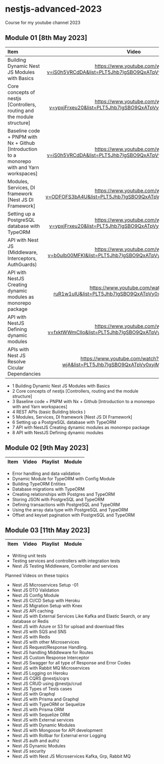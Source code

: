 # nestjs-advanced-2023

Course for my youtube channel 2023

## Module 01 [8th May 2023]

| Item              | Video |
| :---------------- | :------: | 
| Building Dynamic Nest JS Modules with Basics        |   https://www.youtube.com/watch?v=iS0h5VRCdDA&list=PLT5Jhb7lgSBO9QxATpVy0xyiMyn1fSCCx&index=3    |  
| Core concepts of nestjs [Controllers, routing and the module structure]           |   https://www.youtube.com/watch?v=ypxjFrxeu20&list=PLT5Jhb7lgSBO9QxATpVy0xyiMyn1fSCCx&index=4   | 
| Baseline code + PNPM with Nx + Github [Introduction to a monorepo with and Yarn workspaces]    |  https://www.youtube.com/watch?v=iS0h5VRCdDA&list=PLT5Jhb7lgSBO9QxATpVy0xyiMyn1fSCCx&index=3   |        |
| Modules, Services, DI framework [Nest JS DI Framework] |  https://www.youtube.com/watch?v=ODFOFS3bA4U&list=PLT5Jhb7lgSBO9QxATpVy0xyiMyn1fSCCx&index=5    | 
| Setting up a PostgreSQL database with TypeORM | https://www.youtube.com/watch?v=ypxjFrxeu20&list=PLT5Jhb7lgSBO9QxATpVy0xyiMyn1fSCCx&index=4 |
| API with Nest JS (Middleware, Interceptors, AuthGuards) | https://www.youtube.com/watch?v=b0uIb00MFKI&list=PLT5Jhb7lgSBO9QxATpVy0xyiMyn1fSCCx&index=6 |
| API with NestJS Creating dynamic modules as monorepo package | https://www.youtube.com/watch?v=j-ruR1w1uIU&list=PLT5Jhb7lgSBO9QxATpVy0xyiMyn1fSCCx&index=8 | 
| API with NestJS Defining dynamic modules | https://www.youtube.com/watch?v=fxktWWmClIo&list=PLT5Jhb7lgSBO9QxATpVy0xyiMyn1fSCCx&index=9 |
| APIs with Nest JS Resolve Cicular Dependancies | https://www.youtube.com/watch?v=2OUTtVi-wjA&list=PLT5Jhb7lgSBO9QxATpVy0xyiMyn1fSCCx&index=7 | 
- 1 Building Dynamic Nest JS Modules with Basics
- 2 Core concepts of nestjs [Controllers, routing and the module structure]
- 3 Baseline code + PNPM with Nx + Github [Introduction to a monorepo with and Yarn workspaces]
- 4 REST APIs (basic Building blocks )
- 5 Modules, Services, DI framework [Nest JS DI Framework]
- 6 Setting up a PostgreSQL database with TypeORM
- 7 API with NestJS Creating dynamic modules as monorepo package
- 8 API with NestJS Defining dynamic modules


## Module 02 [9th May 2023]


| Item              | Video | Playlist | Module |
| :---------------- | :------: | ----: | ------:|

- Error handling and data validation
- Dynamic Module for TypeORM with Config Module 
- Building TypeORM Entities  
- Database migrations with TypeORM
- Creating relationships with Postgres and TypeORM
- Storing JSON with PostgreSQL and TypeORM
- Defining transactions with PostgreSQL and TypeORM
- Using the array data type with PostgreSQL and TypeORM
- Offset and keyset pagination with PostgreSQL and TypeORM

## Module 03 [11th May 2023]


| Item              | Video | Playlist | Module |
| :---------------- | :------: | ----: | ------:|

- Writing unit tests
- Testing services and controllers with integration tests
- Nest JS Testing Middleware, Controller and services 


Planned Videos on these topics

- Nest JS Microservices Setup -01
- Nest JS DTO Validation
- Nest JS Config Module
- Nest JS CI/CD Setup with Heroku
- Nest JS Migration Setup with Knex
- Nest JS API caching
- Nest JS with External Services Like Kafka and Elastic Search, or any database or Redis
- Nest JS with Azure or S3 for upload and download files
- Nest JS with SQS and SNS
- Nest JS with Redis
- Nest JS with other Microservices
- Nest JS Request/Response Handling.
- Nest JS handling Middleware for Routes
- Nest JS Custom Response Interceptor
- Nest JS Swagger for all type of Response and Error Codes
- Nest JS with Rabbit MQ Microservices
- Nest JS Logging on Heroku
- Nest JS CQRS  @nestjs/cqrs
- Nest JS CRUD using @nestjs/crud
- Nest JS Types of Tests cases
- Nest JS with Graphql
- Nest JS with Prisma and Graphql
- Nest JS with TypeORM or Sequelize
- Nest JS with Prisma ORM
- Nest JS with Sequelize  ORM
- Nest JS with External services
- Nest JS with Dynamic Modules
- Nest JS with Mongoose for API development
- Nest JS with Rollbar for External error  Logging
- Nest JS auth and authz
- Nest JS Dynamic Modules
- Nest JS security
- Nest JS with Nest JS Microservices Kafka, Grp, Rabbit MQ

